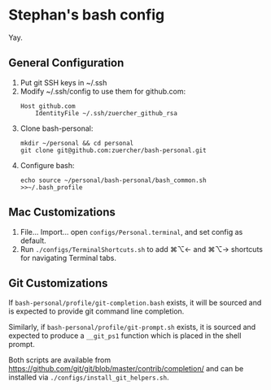 Stephan's bash config
=====================

Yay.

General Configuration
---------------------

1. Put git SSH keys in ~/.ssh
2. Modify ~/.ssh/config to use them for github.com:
   ```
   Host github.com
       IdentityFile ~/.ssh/zuercher_github_rsa
   ```
3. Clone bash-personal:
   ```
   mkdir ~/personal && cd personal
   git clone git@github.com:zuercher/bash-personal.git
   ```
4. Configure bash:
   ```
   echo source ~/personal/bash-personal/bash_common.sh >>~/.bash_profile
   ```

Mac Customizations
------------------

1. File... Import... open `configs/Personal.terminal`, and set config
   as default.
2. Run `./configs/TerminalShortcuts.sh` to add ⌘⌥← and ⌘⌥→ shortcuts
   for navigating Terminal tabs.

Git Customizations
------------------

If `bash-personal/profile/git-completion.bash` exists, it will be
sourced and is expected to provide git command line completion.

Similarly, if `bash-personal/profile/git-prompt.sh` exists, it is
sourced and expected to produce a `__git_ps1` function which is placed
in the shell prompt.

Both scripts are available from
https://github.com/git/git/blob/master/contrib/completion/ and can be
installed via `./configs/install_git_helpers.sh`.
